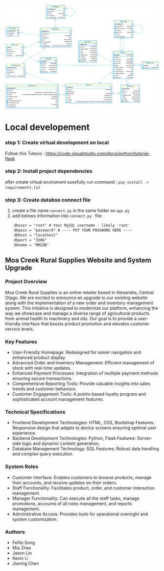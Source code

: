 ![mcrs ERDs](static/images/mcrs10.png "mcrs ERDs")
# Local developement #
### step 1: Create virtual development on local ###
Follow this Tutorio : https://code.visualstudio.com/docs/python/tutorial-flask 

### step 2: Install project dependencies ###
after create virtual enviroment susefully
run command :
` pip install -r requirements.txt `

### step 3: Create databse connect file ###
1. create a file name `connect.py` in the same folder as ` app.py `
2. add belows information into `connect.py ` file:
   
```
    dbuser = "root" # Your MySQL username - likely 'root'
    dbpass = "password" # ---- PUT YOUR PASSWORD HERE ----
    dbhost = "localhost" 
    dbport = "3306"
    dbname = "MRCDB"
```


## Moa Creek Rural Supplies Website and System Upgrade
### Project Overview
Moa Creek Rural Supplies is an online retailer based in Alexandra, Central Otago. We are excited to announce an upgrade to our existing website along with the implementation of a new order and inventory management system. This initiative is designed to modernize our platform, enhancing the way we showcase and manage a diverse range of agricultural products from animal health to machinery and oils. Our goal is to provide a user-friendly interface that boosts product promotion and elevates customer service levels.

### Key Features
* User-Friendly Homepage: Redesigned for easier navigation and enhanced product display.
* Advanced Order and Inventory Management: Efficient management of stock with real-time updates.
* Enhanced Payment Processes: Integration of multiple payment methods ensuring secure transactions.
* Comprehensive Reporting Tools: Provide valuable insights into sales trends and customer behaviors.
* Customer Engagement Tools: A points-based loyalty program and sophisticated account management features.
### Technical Specifications
* Frontend Development
Technologies: HTML, CSS, Bootstrap
Features: Responsive design that adapts to device screens ensuring optimal user experience.
* Backend Development
Technologies: Python, Flask
Features: Server-side logic and dynamic content generation.
* Database Management
Technology: SQL
Features: Robust data handling and complex query execution.
### System Roles
* Customer Interface: Enables customers to browse products, manage their accounts, and receive updates on their orders.
* Staff Functionality: Facilitates product, order, and customer interaction management.
* Manager Functionality: Can execute all the staff tasks, manage promotions, accounts of all roles management, and reports management.
* Administrative Access: Provides tools for operational oversight and system customization.

### Authors
* Feifei Song
* Mia Zhao
* Jason Lin
* Kevin Li
* Jianing Chen

